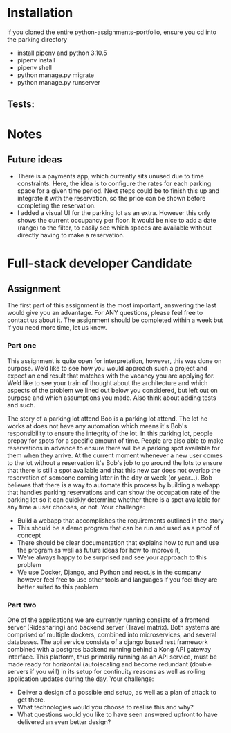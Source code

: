 # Installation
if you cloned the entire python-assignments-portfolio, ensure you cd into the parking directory
- install pipenv and python 3.10.5
- pipenv install
- pipenv shell
- python manage.py migrate
- python manage.py runserver

Tests:
- 

# Notes
## Future ideas

- There is a payments app, which currently sits unused due to time constraints. Here, the idea is to configure the rates for each parking space for a given time period. Next steps could be to finish this up and integrate it with the reservation, so the price can be shown before completing the reservation.
- I added a visual UI for the parking lot as an extra. However this only shows the current occupancy per floor. It would be nice to add a date (range) to the filter, to easily see which spaces are available without directly having to make a reservation.

# Full-stack developer Candidate

## Assignment

The first part of this assignment is the most important, answering the last would give you an
advantage. For ANY questions, please feel free to contact us about it.
The assignment should be completed within a week but if you need more time, let us know.

### Part one

This assignment is quite open for interpretation, however, this was done on purpose. We’d like
to see how you would approach such a project and expect an end result that matches with the
vacancy you are applying for. We’d like to see your train of thought about the architecture and
which aspects of the problem we lined out below you considered, but left out on purpose and
which assumptions you made. Also think about adding tests and such.

The story of a parking lot attend
Bob is a parking lot attend. The lot he works at does not have any automation which means
it's Bob's responsibility to ensure the integrity of the lot. In this parking lot, people prepay for
spots for a specific amount of time. People are also able to make reservations in advance
to ensure there will be a parking spot available for them when they arrive. At the current
moment whenever a new user comes to the lot without a reservation it's Bob's job to go
around the lots to ensure that there is still a spot available and that this new car does not
overlap the reservation of someone coming later in the day or week (or year...). Bob believes
that there is a way to automate this process by building a webapp that handles parking
reservations and can show the occupation rate of the parking lot so it can quickly determine
whether there is a spot available for any time a user chooses, or not.
Your challenge:
- Build a webapp that accomplishes the requirements outlined in the story
- This should be a demo program that can be run and used as a proof of concept
- There should be clear documentation that explains how to run and use the program as well as future ideas for how to improve it,
- We're always happy to be surprised and see your approach to this problem
- We use Docker, Django, and Python and react.js in the company however feel free to use
other tools and languages if you feel they are better suited to this problem

### Part two

One of the applications we are currently running consists of a frontend server (Ridesharing) and
backend server (Travel matrix). Both systems are comprised of multiple dockers, combined into
microservices, and several databases. The api service consists of a django based rest
framework combined with a postgres backend running behind a Kong API gateway interface.
This platform, thus primarily running as an API service, must be made ready for horizontal
(auto)scaling and become redundant (double servers if you will) in its setup for continuity
reasons as well as rolling application updates during the day.
Your challenge:

- Deliver a design of a possible end setup, as well as a plan of attack to get there.
- What technologies would you choose to realise this and why?
- What questions would you like to have seen answered upfront to have delivered an even
  better design?
